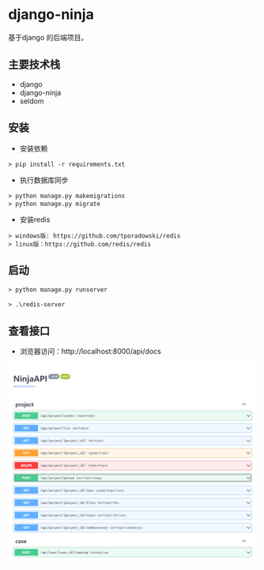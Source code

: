 # django-ninja
基于django 的后端项目。

## 主要技术栈
* django
* django-ninja
* seldom

## 安装

* 安装依赖

```shell
> pip install -r requirements.txt
```

* 执行数据库同步

```
> python manage.py makemigrations
> python manage.py migrate
```
 * 安装redis
```
> windows版: https://github.com/tporadowski/redis
> linux版：https://github.com/redis/redis
```
## 启动

```shell
> python manage.py runserver
```
```shell
> .\redis-server
```
## 查看接口

* 浏览器访问：http://localhost:8000/api/docs

![](./api.png)

